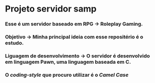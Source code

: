 # **Projeto servidor samp**
### Esse é um servidor baseado em **RPG** -> Roleplay Gaming.
### **Objetivo ->** Minha principal ideia com esse repositério é o estudo.
### **Liguagem de desenvolvimento ->** O servidor é desenvolvido em linguagem **Pawn**, uma linguagem baseada em **C**.
### O *coding-style* que procuro utilizar é o _Camel Case_
